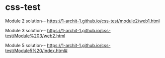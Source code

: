 # css-test

Module 2 solution--
https://1-archit-1.github.io/css-test/module2/web1.html

Module 3 solution--
https://1-archit-1.github.io/css-test/Module%203/web2.html

Module 5 solution--
https://1-archit-1.github.io/css-test/Module5%20/index.html#
